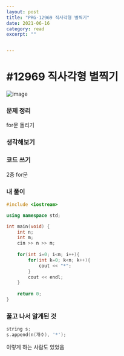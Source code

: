 ```yaml
---
layout: post
title: "PRG-12969 직사각형 별찍기" 
date: 2021-06-16
category: read 
excerpt: ""


---
```


# #12969 직사각형 별찍기

![image](https://user-images.githubusercontent.com/28949235/122189287-c2fd5f80-cecb-11eb-950e-1088b0f97585.png)

### 문제 정리

for문 돌리기

### 생각해보기

### 코드 쓰기

2중 for문

### 내 풀이

```c++
#include <iostream>

using namespace std;

int main(void) {
    int n;
    int m;
    cin >> n >> m;
    
    for(int i=0; i<m; i++){
        for(int k=0; k<n; k++){
            cout << "*";
        }
        cout << endl;
    }
    
    return 0;
}
```



### 풀고 나서 알게된 것

```c++
string s;
s.append(n(개수), '*');
```

이렇게 하는 사람도 있었음

